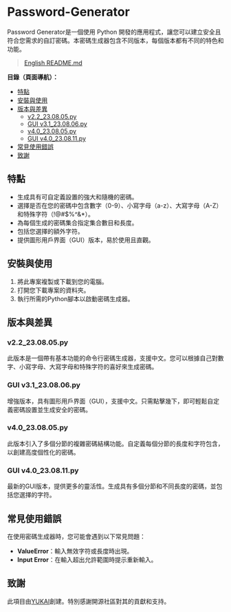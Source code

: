# Password-Generator

Password Generator是一個使用 Python 開發的應用程式，讓您可以建立安全且符合您需求的自訂密碼。本密碼生成器包含不同版本，每個版本都有不同的特色和功能。
> [English README.md](https://github.com/oniyukai/Password-Generator)

**目錄（頁面導航）：**
* [特點](#特點)
* [安裝與使用](#安裝與使用)
* [版本與差異](#版本與差異)
  * [v2.2\_23.08.05.py](#v22_230805py)
  * [GUI v3.1\_23.08.06.py](#gui-v31_230806py)
  * [v4.0\_23.08.05.py](#v40_230805py)
  * [GUI v4.0\_23.08.11.py](#gui-v40_230811py)
* [常見使用錯誤](#常見使用錯誤)
* [致謝](#致謝)

## 特點

- 生成具有可自定義設置的強大和隨機的密碼。
- 選擇是否在您的密碼中包含數字（0-9）、小寫字母（a-z）、大寫字母（A-Z）和特殊字符（!@#$%^&*）。
- 為每個生成的密碼集合指定集合數目和長度。
- 包括您選擇的額外字符。
- 提供圖形用戶界面（GUI）版本，易於使用且直觀。

## 安裝與使用

1. 將此專案複製或下載到您的電腦。
2. 打開您下載專案的資料夾。
3. 執行所需的Python腳本以啟動密碼生成器。

## 版本與差異

### v2.2_23.08.05.py

此版本是一個帶有基本功能的命令行密碼生成器，支援中文。您可以根據自己對數字、小寫字母、大寫字母和特殊字符的喜好來生成密碼。

### GUI v3.1_23.08.06.py

增強版本，具有圖形用戶界面（GUI），支援中文。只需點擊幾下，即可輕鬆自定義密碼設置並生成安全的密碼。

### v4.0_23.08.05.py

此版本引入了多個分節的複雜密碼結構功能。自定義每個分節的長度和字符包含，以創建高度個性化的密碼。

### GUI v4.0_23.08.11.py

最新的GUI版本，提供更多的靈活性。生成具有多個分節和不同長度的密碼，並包括您選擇的字符。

## 常見使用錯誤

在使用密碼生成器時，您可能會遇到以下常見問題：

- **ValueError**：輸入無效字符或長度時出現。
- **Input Error**：在輸入超出允許範圍時提示重新輸入。

## 致謝

此項目由[YUKAI](https://github.com/oniyukai)創建。特別感謝開源社區對其的貢獻和支持。
